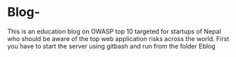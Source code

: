 # Blog-
This is an education blog on OWASP top 10 targeted for startups of Nepal who should be aware of the top web application risks across the world.
First you have to start the server using gitbash and run from the folder Eblog
